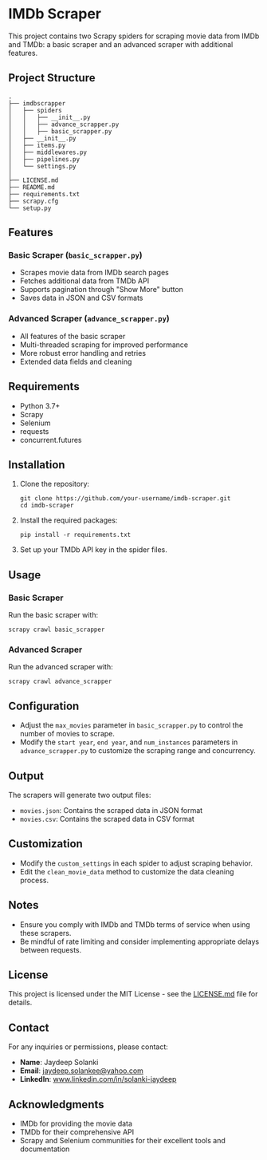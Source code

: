 # IMDb Scraper

This project contains two Scrapy spiders for scraping movie data from IMDb and TMDb: a basic scraper and an advanced scraper with additional features.

## Project Structure

```
.
├── imdbscrapper
│   ├── spiders
│   │   ├── __init__.py
│   │   ├── advance_scrapper.py
│   │   ├── basic_scrapper.py
│   ├── __init__.py
│   ├── items.py
│   ├── middlewares.py
│   ├── pipelines.py
│   └── settings.py
│ 
├── LICENSE.md
├── README.md
├── requirements.txt
├── scrapy.cfg
└── setup.py
```

## Features

### Basic Scraper (`basic_scrapper.py`)
- Scrapes movie data from IMDb search pages
- Fetches additional data from TMDb API
- Supports pagination through "Show More" button
- Saves data in JSON and CSV formats

### Advanced Scraper (`advance_scrapper.py`)
- All features of the basic scraper
- Multi-threaded scraping for improved performance
- More robust error handling and retries
- Extended data fields and cleaning

## Requirements

- Python 3.7+
- Scrapy
- Selenium
- requests
- concurrent.futures

## Installation

1. Clone the repository:
   ```
   git clone https://github.com/your-username/imdb-scraper.git
   cd imdb-scraper
   ```

2. Install the required packages:
   ```
   pip install -r requirements.txt
   ```

3. Set up your TMDb API key in the spider files.

## Usage

### Basic Scraper

Run the basic scraper with:

```
scrapy crawl basic_scrapper
```

### Advanced Scraper

Run the advanced scraper with:

```
scrapy crawl advance_scrapper
```

## Configuration

- Adjust the `max_movies` parameter in `basic_scrapper.py` to control the number of movies to scrape.
- Modify the `start year`, `end year`, and `num_instances` parameters in `advance_scrapper.py` to customize the scraping range and concurrency.

## Output

The scrapers will generate two output files:
- `movies.json`: Contains the scraped data in JSON format
- `movies.csv`: Contains the scraped data in CSV format

## Customization

- Modify the `custom_settings` in each spider to adjust scraping behavior.
- Edit the `clean_movie_data` method to customize the data cleaning process.

## Notes

- Ensure you comply with IMDb and TMDb terms of service when using these scrapers.
- Be mindful of rate limiting and consider implementing appropriate delays between requests.

## License

This project is licensed under the MIT License - see the [LICENSE.md](LICENSE.md) file for details.

## Contact

For any inquiries or permissions, please contact:

- **Name**: Jaydeep Solanki
- **Email**: jaydeep.solankee@yahoo.com
- **LinkedIn**: www.linkedin.com/in/solanki-jaydeep

## Acknowledgments

- IMDb for providing the movie data
- TMDb for their comprehensive API
- Scrapy and Selenium communities for their excellent tools and documentation